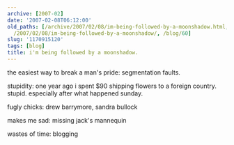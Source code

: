 ```yaml
---
archive: [2007-02]
date: '2007-02-08T06:12:00'
old_paths: [/archive/2007/02/08/im-being-followed-by-a-moonshadow.html, /wp/2007/02/08/im-being-followed-by-a-moonshadow/,
  /2007/02/08/im-being-followed-by-a-moonshadow/, /blog/60]
slug: '1170915120'
tags: [blog]
title: i'm being followed by a moonshadow.
---
```


the easiest way to break a man's pride: segmentation faults.

stupidity: one year ago i spent $90 shipping flowers to a foreign country.
stupid. especially after what happened sunday.

fugly chicks: drew barrymore, sandra bullock

makes me sad: missing jack's mannequin

wastes of time: blogging

